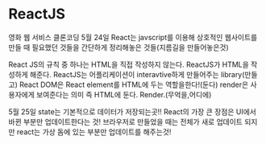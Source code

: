 # ReactJS
영화 웹 서비스 클론코딩
5월 24일
React는 javscript를 이용해 상호적인 웹사이트를 만들 때 필요했던 것들을
간단하게 정리해놓은 것들(지름길을 만들어놓은것)

React JS의 규칙 중 하나는 HTML을 직접 작성하지 않는다.
ReactJS가 HTML을 작성하게 해준다.
ReactJS는 어플리케이션이 interavtive하게 만들어주는 library(만들고)
React DOM은 React element를 HTML에 두는 역할을한다!(둔다)
render은 사용자에게 보여준다는 의미 즉 HTML에 둔다.
Render.(무억을,어디에)

5월 25일
state는 기본적으로 데이터가 저장되는곳!!
React의 가장 큰 장점은 UI에서 바뀐 부분만 업데이트한다는 것!
브라우저로 만들었을 때는 전체가 새로 업데이트 되지만 react는 가상 돔에 있는 부분만 
업데이트를 해주는것!

